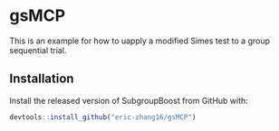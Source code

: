 # gsMCP
This is an example for how to uapply a modified Simes test to a group sequential trial. 

## Installation

Install the released version of SubgroupBoost from GitHub with:

``` r
devtools::install_github("eric-zhang16/gsMCP")
```
